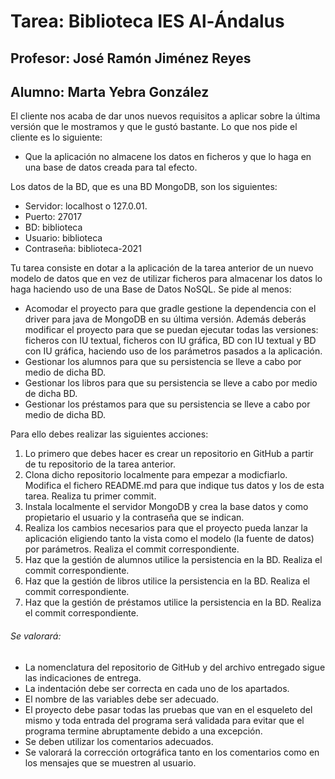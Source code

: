 # Tarea: Biblioteca IES Al-Ándalus
## Profesor: José Ramón Jiménez Reyes
## Alumno: Marta Yebra González

El cliente nos acaba de dar unos nuevos requisitos a aplicar sobre la última versión que le mostramos y que le gustó bastante. Lo que nos pide el cliente es lo siguiente:

- Que la aplicación no almacene los datos en ficheros y que lo haga en una base de datos creada para tal efecto.

Los datos de la BD, que es una BD MongoDB, son los siguientes:

- Servidor: localhost o 127.0.01.
- Puerto: 27017
- BD: biblioteca
- Usuario: biblioteca
- Contraseña: biblioteca-2021

Tu tarea consiste en dotar a la aplicación de la tarea anterior de un nuevo modelo de datos que en vez de utilizar ficheros para almacenar los datos lo haga haciendo uso de una Base de Datos NoSQL. Se pide al menos:

- Acomodar el proyecto para que gradle gestione la dependencia con el driver para java de MongoDB en su última versión. Además deberás modificar el proyecto para que se puedan ejecutar todas las versiones: ficheros con IU textual, ficheros con IU gráfica, BD con IU textual y BD con IU gráfica, haciendo uso de los parámetros pasados a la aplicación.
- Gestionar los alumnos para que su persistencia se lleve a cabo por medio de dicha BD.
- Gestionar los libros para que su persistencia se lleve a cabo por medio de dicha BD.
- Gestionar los préstamos para que su persistencia se lleve a cabo por medio de dicha BD.

Para ello debes realizar las siguientes acciones:

1. Lo primero que debes hacer es crear un repositorio  en GitHub a partir de tu repositorio de la tarea anterior.
2. Clona dicho repositorio localmente para empezar a modicfiarlo. Modifica el fichero README.md para que indique tus datos y los de esta tarea. Realiza tu primer commit.
3. Instala localmente el servidor MongoDB y crea la base datos y como propietario el usuario y la contraseña que se indican.
4. Realiza los cambios necesarios para que el proyecto pueda lanzar la aplicación eligiendo tanto la vista como el modelo (la fuente de datos) por parámetros. Realiza el commit correspondiente.
5. Haz que la gestión de alumnos utilice la persistencia en la BD. Realiza el commit correspondiente.
6. Haz que la gestión de libros utilice la persistencia en la BD. Realiza el commit correspondiente.
7. Haz que la gestión de préstamos utilice la persistencia en la BD. Realiza el commit correspondiente.

###### Se valorará:
- La nomenclatura del repositorio de GitHub y del archivo entregado sigue las indicaciones de entrega.
- La indentación debe ser correcta en cada uno de los apartados.
- El nombre de las variables debe ser adecuado.
- El proyecto debe pasar todas las pruebas que van en el esqueleto del mismo y toda entrada del programa será validada para evitar que el programa termine abruptamente debido a una excepción.
- Se deben utilizar los comentarios adecuados.
- Se valorará la corrección ortográfica tanto en los comentarios como en los mensajes que se muestren al usuario.

